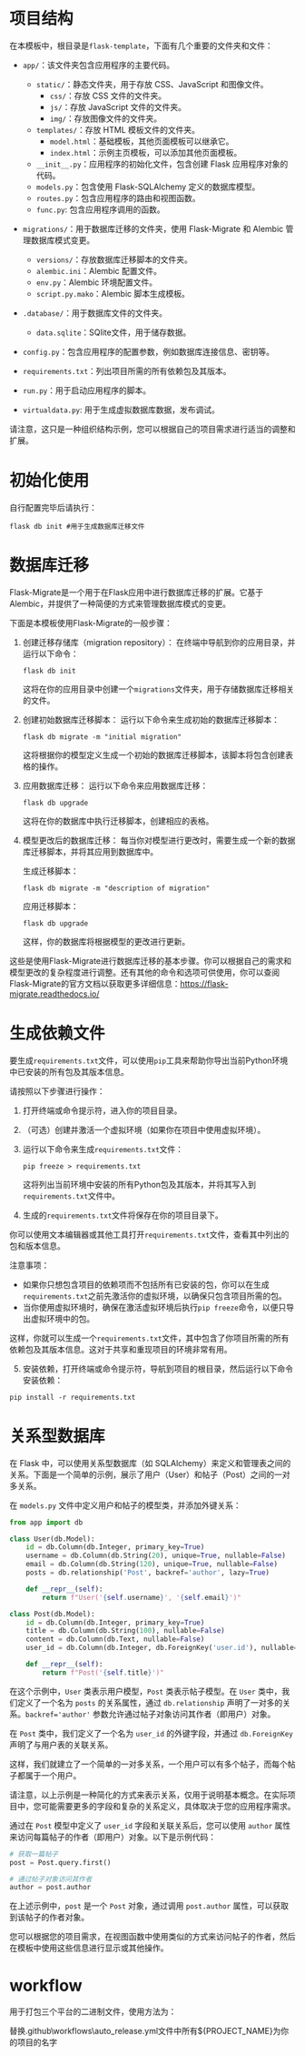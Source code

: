 # 项目结构

在本模板中，根目录是`flask-template`，下面有几个重要的文件夹和文件：

- `app/`：该文件夹包含应用程序的主要代码。
  - `static/`：静态文件夹，用于存放 CSS、JavaScript 和图像文件。
    - `css/`：存放 CSS 文件的文件夹。
    - `js/`：存放 JavaScript 文件的文件夹。
    - `img/`：存放图像文件的文件夹。
  - `templates/`：存放 HTML 模板文件的文件夹。
    - `model.html`：基础模板，其他页面模板可以继承它。
    - `index.html`：示例主页模板，可以添加其他页面模板。
  - `__init__.py`：应用程序的初始化文件，包含创建 Flask 应用程序对象的代码。
  - `models.py`：包含使用 Flask-SQLAlchemy 定义的数据库模型。
  - `routes.py`：包含应用程序的路由和视图函数。
  - `func.py`: 包含应用程序调用的函数。

- `migrations/`：用于数据库迁移的文件夹，使用 Flask-Migrate 和 Alembic 管理数据库模式变更。
  - `versions/`：存放数据库迁移脚本的文件夹。
  - `alembic.ini`：Alembic 配置文件。
  - `env.py`：Alembic 环境配置文件。
  - `script.py.mako`：Alembic 脚本生成模板。

- `.database/`：用于数据库文件的文件夹。
  - `data.sqlite`：SQlite文件，用于储存数据。

- `config.py`：包含应用程序的配置参数，例如数据库连接信息、密钥等。

- `requirements.txt`：列出项目所需的所有依赖包及其版本。

- `run.py`：用于启动应用程序的脚本。

- `virtualdata.py`: 用于生成虚拟数据库数据，发布调试。

请注意，这只是一种组织结构示例，您可以根据自己的项目需求进行适当的调整和扩展。


# 初始化使用

自行配置完毕后请执行：
```
flask db init #用于生成数据库迁移文件
```

# 数据库迁移

Flask-Migrate是一个用于在Flask应用中进行数据库迁移的扩展。它基于Alembic，并提供了一种简便的方式来管理数据库模式的变更。

下面是本模板使用Flask-Migrate的一般步骤：

1. 创建迁移存储库（migration repository）：
   在终端中导航到你的应用目录，并运行以下命令：
   ```
   flask db init
   ```

   这将在你的应用目录中创建一个`migrations`文件夹，用于存储数据库迁移相关的文件。

2. 创建初始数据库迁移脚本：
   运行以下命令来生成初始的数据库迁移脚本：
   ```
   flask db migrate -m "initial migration"
   ```

   这将根据你的模型定义生成一个初始的数据库迁移脚本，该脚本将包含创建表格的操作。

3. 应用数据库迁移：
   运行以下命令来应用数据库迁移：
   ```
   flask db upgrade
   ```

   这将在你的数据库中执行迁移脚本，创建相应的表格。

4. 模型更改后的数据库迁移：
   每当你对模型进行更改时，需要生成一个新的数据库迁移脚本，并将其应用到数据库中。

   生成迁移脚本：
   ```
   flask db migrate -m "description of migration"
   ```

   应用迁移脚本：
   ```
   flask db upgrade
   ```

   这样，你的数据库将根据模型的更改进行更新。

这些是使用Flask-Migrate进行数据库迁移的基本步骤。你可以根据自己的需求和模型更改的复杂程度进行调整。还有其他的命令和选项可供使用，你可以查阅Flask-Migrate的官方文档以获取更多详细信息：https://flask-migrate.readthedocs.io/

# 生成依赖文件

要生成`requirements.txt`文件，可以使用`pip`工具来帮助你导出当前Python环境中已安装的所有包及其版本信息。

请按照以下步骤进行操作：

1. 打开终端或命令提示符，进入你的项目目录。

2. （可选）创建并激活一个虚拟环境（如果你在项目中使用虚拟环境）。

3. 运行以下命令来生成`requirements.txt`文件：
   ```
   pip freeze > requirements.txt
   ```

   这将列出当前环境中安装的所有Python包及其版本，并将其写入到`requirements.txt`文件中。

4. 生成的`requirements.txt`文件将保存在你的项目目录下。

你可以使用文本编辑器或其他工具打开`requirements.txt`文件，查看其中列出的包和版本信息。

注意事项：
- 如果你只想包含项目的依赖项而不包括所有已安装的包，你可以在生成`requirements.txt`之前先激活你的虚拟环境，以确保只包含项目所需的包。
- 当你使用虚拟环境时，确保在激活虚拟环境后执行`pip freeze`命令，以便只导出虚拟环境中的包。

这样，你就可以生成一个`requirements.txt`文件，其中包含了你项目所需的所有依赖包及其版本信息。这对于共享和重现项目的环境非常有用。

5. 安装依赖，打开终端或命令提示符，导航到项目的根目录，然后运行以下命令安装依赖：

```
pip install -r requirements.txt
```

# 关系型数据库

在 Flask 中，可以使用关系型数据库（如 SQLAlchemy）来定义和管理表之间的关系。下面是一个简单的示例，展示了用户（User）和帖子（Post）之间的一对多关系。

在 `models.py` 文件中定义用户和帖子的模型类，并添加外键关系：

```python
from app import db

class User(db.Model):
    id = db.Column(db.Integer, primary_key=True)
    username = db.Column(db.String(20), unique=True, nullable=False)
    email = db.Column(db.String(120), unique=True, nullable=False)
    posts = db.relationship('Post', backref='author', lazy=True)

    def __repr__(self):
        return f"User('{self.username}', '{self.email}')"

class Post(db.Model):
    id = db.Column(db.Integer, primary_key=True)
    title = db.Column(db.String(100), nullable=False)
    content = db.Column(db.Text, nullable=False)
    user_id = db.Column(db.Integer, db.ForeignKey('user.id'), nullable=False)

    def __repr__(self):
        return f"Post('{self.title}')"
```

在这个示例中，`User` 类表示用户模型，`Post` 类表示帖子模型。在 `User` 类中，我们定义了一个名为 `posts` 的关系属性，通过 `db.relationship` 声明了一对多的关系。`backref='author'` 参数允许通过帖子对象访问其作者（即用户）对象。

在 `Post` 类中，我们定义了一个名为 `user_id` 的外键字段，并通过 `db.ForeignKey` 声明了与用户表的关联关系。

这样，我们就建立了一个简单的一对多关系，一个用户可以有多个帖子，而每个帖子都属于一个用户。

请注意，以上示例是一种简化的方式来表示关系，仅用于说明基本概念。在实际项目中，您可能需要更多的字段和复杂的关系定义，具体取决于您的应用程序需求。

通过在 `Post` 模型中定义了 `user_id` 字段和关联关系后，您可以使用 `author` 属性来访问每篇帖子的作者（即用户）对象。以下是示例代码：

```python
# 获取一篇帖子
post = Post.query.first()

# 通过帖子对象访问其作者
author = post.author
```

在上述示例中，`post` 是一个 `Post` 对象，通过调用 `post.author` 属性，可以获取到该帖子的作者对象。

您可以根据您的项目需求，在视图函数中使用类似的方式来访问帖子的作者，然后在模板中使用这些信息进行显示或其他操作。

# workflow

用于打包三个平台的二进制文件，使用方法为：

替换.github\workflows\auto_release.yml文件中所有${PROJECT_NAME}为你的项目的名字